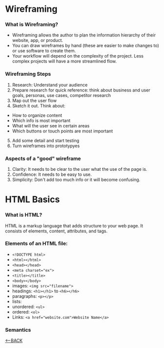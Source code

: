 # Wireframing

### What is Wireframing?
- Wireframing allows the author to plan the information hierarchy of their website, app, or product.
- You can draw wireframes by hand (these are easier to make changes to) or use software to create them.
- Your workflow will depend on the complexity of the project. Less complex projects will have a more streamlined flow.

### Wireframing Steps
1. Research: Understand your audience 
2. Prepare research for quick reference: think about business and user goals, personas, use cases, competitor research
3. Map out the user flow
4. Sketch it out. Think about:
 - How to organize content
 - Which info is most important
 - What will the user see in certain areas
 - Which buttons or touch points are most important
5. Add some detail and start testing
6. Turn wireframes into prototypyes

### Aspects of a "good" wireframe
1. Clarity: It needs to be clear to the user what the use of the page is.
2. Confidence: It needs to be easy to use.
3. Simplicity: Don't add too much info or it will become confusing.

# HTML Basics

### What is HTML?
HTML is a markup language that adds structure to your web page. It consists of elements, content, attributes, and tags.

### Elements of an HTML file:
- `<!DOCTYPE html>`
- `<html></html>`
- `<head></head>`
- `<meta charset="ex">`
- `<title></title>`
- `<body></body>`
- images: `<img src="filename">`
- headings: `<h1></h1>` to `<h6></h6>`
- paragraphs: `<p></p>`
- lists:
 - unordered: `<ul>`
 - ordered: `<ol>`
- Links: `<a href="website.com">Website Name</a>`

### Semantics



[<--BACK](https://erinsp.github.io/reading-notes/)